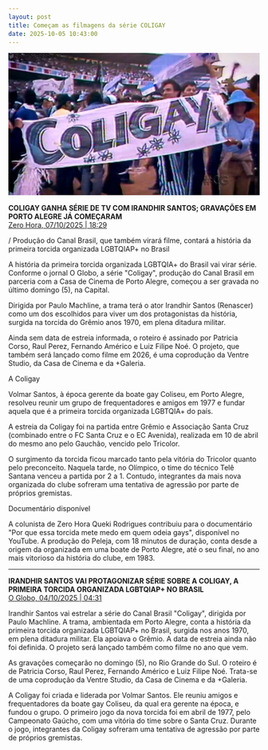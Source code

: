 ```yaml
---
layout: post
title: Começam as filmagens da série COLIGAY
date: 2025-10-05 10:43:00
---
```

![](/uploads/coligay.jpg)

**COLIGAY GANHA SÉRIE DE TV COM IRANDHIR SANTOS; GRAVAÇÕES EM PORTO ALEGRE JÁ COMEÇARAM**\
[Zero Hora, 07/10/2025 | 18:29](https://gauchazh.clicrbs.com.br/esportes/gremio/noticia/2025/10/coligay-ganha-serie-de-tv-com-irandhir-santos-gravacoes-em-porto-alegre-ja-comecaram-cmgh1yxbw00tx014vvbsj1v1q.html)

[](https://gauchazh.clicrbs.com.br/esportes/gremio/noticia/2025/10/coligay-ganha-serie-de-tv-com-irandhir-santos-gravacoes-em-porto-alegre-ja-comecaram-cmgh1yxbw00tx014vvbsj1v1q.html)/ Produção do Canal Brasil, que também virará filme, contará a história da primeira torcida organizada LGBTQIAP+ no Brasil

A história da primeira torcida organizada LGBTQIA+ do Brasil vai virar série. Conforme o jornal O Globo, a série "Coligay", produção do Canal Brasil em parceria com a Casa de Cinema de Porto Alegre, começou a ser gravada no último domingo (5), na Capital.

Dirigida por Paulo Machline, a trama terá o ator Irandhir Santos (Renascer) como um dos escolhidos para viver um dos protagonistas da história, surgida na torcida do Grêmio anos 1970, em plena ditadura militar.

Ainda sem data de estreia informada, o roteiro é assinado por Patricia Corso, Raul Perez, Fernando Américo e Luiz Filipe Noé. O projeto, que também será lançado como filme em 2026, é uma coprodução da Ventre Studio, da Casa de Cinema e da +Galeria.

A Coligay

Volmar Santos, à época gerente da boate gay Coliseu, em Porto Alegre, resolveu reunir um grupo de frequentadores e amigos em 1977 e fundar aquela que é a primeira torcida organizada LGBTQIA+ do país.

A estreia da Coligay foi na partida entre Grêmio e Associação Santa Cruz (combinado entre o FC Santa Cruz e o EC Avenida), realizada em 10 de abril do mesmo ano pelo Gauchão, vencido pelo Tricolor.

O surgimento da torcida ficou marcado tanto pela vitória do Tricolor quanto pelo preconceito. Naquela tarde, no Olímpico, o time do técnico Telê Santana venceu a partida por 2 a 1. Contudo, integrantes da mais nova organizada do clube sofreram uma tentativa de agressão por parte de próprios gremistas.

Documentário disponível

A colunista de Zero Hora Queki Rodrigues contribuiu para o documentário "Por que essa torcida mete medo em quem odeia gays", disponível no YouTube. A produção do Peleja, com 18 minutos de duração, conta desde a origem da organizada em uma boate de Porto Alegre, até o seu final, no ano mais vitorioso da história do clube, em 1983.

- - -

**IRANDHIR SANTOS VAI PROTAGONIZAR SÉRIE SOBRE A COLIGAY, A PRIMEIRA TORCIDA ORGANIZADA LGBTQIAP+ NO BRASIL**\
[O Globo, 04/10/2025 | 04:31](https://oglobo.globo.com/play/series/noticia/2025/10/04/irandhir-santos-vai-protagonizar-serie-sobre-a-coligay-a-primeira-torcida-organizada-lgbtqiap-no-brasil.ghtml)

[](https://oglobo.globo.com/play/series/noticia/2025/10/04/irandhir-santos-vai-protagonizar-serie-sobre-a-coligay-a-primeira-torcida-organizada-lgbtqiap-no-brasil.ghtml)Irandhir Santos vai estrelar a série do Canal Brasil "Coligay", dirigida por Paulo Machline. A trama, ambientada em Porto Alegre, conta a história da primeira torcida organizada LGBTQIAP+ no Brasil, surgida nos anos 1970, em plena ditadura militar. Ela apoiava o Grêmio. A data de estreia ainda não foi definida. O projeto será lançado também como filme no ano que vem.

As gravações começarão no domingo (5), no Rio Grande do Sul. O roteiro é de Patricia Corso, Raul Perez, Fernando Américo e Luiz Filipe Noé. Trata-se de uma coprodução da Ventre Studio, da Casa de Cinema e da +Galeria.

A Coligay foi criada e liderada por Volmar Santos. Ele reuniu amigos e frequentadores da boate gay Coliseu, da qual era gerente na época, e fundou o grupo. O primeiro jogo da nova torcida foi em abril de 1977, pelo Campeonato Gaúcho, com uma vitória do time sobre o Santa Cruz. Durante o jogo, integrantes da Coligay sofreram uma tentativa de agressão por parte de próprios gremistas.

